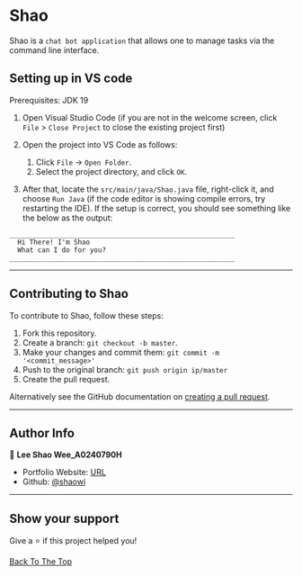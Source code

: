 # Shao

Shao is a `chat bot application` that allows one to manage tasks via the command line interface.

## Setting up in VS code

Prerequisites: JDK 19

1. Open Visual Studio Code (if you are not in the welcome screen, click `File` > `Close Project` to close the existing project first)
1. Open the project into VS Code as follows:

   1. Click `File` -> `Open Folder`.
   1. Select the project directory, and click `OK`.

1. After that, locate the `src/main/java/Shao.java` file, right-click it, and choose `Run Java` (if the code editor is showing compile errors, try restarting the IDE). If the setup is correct, you should see something like the below as the output:

```Text
________________________________________________________
  Hi There! I'm Shao
  What can I do for you?
________________________________________________________
```

---

## Contributing to Shao

To contribute to Shao, follow these steps:

1. Fork this repository.
2. Create a branch: `git checkout -b master`.
3. Make your changes and commit them: `git commit -m '<commit_message>'`
4. Push to the original branch: `git push origin ip/master`
5. Create the pull request.

Alternatively see the GitHub documentation on [creating a pull request](https://help.github.com/en/github/collaborating-with-issues-and-pull-requests/creating-a-pull-request).

---

## Author Info

👤 **Lee Shao Wee_A0240790H**

- Portfolio Website: [URL](https://leeshaowee.netlify.app/)
- Github: [@shaowi](https://github.com/shaowi)

---

## Show your support

Give a ⭐️ if this project helped you!

[Back To The Top](#shao)
